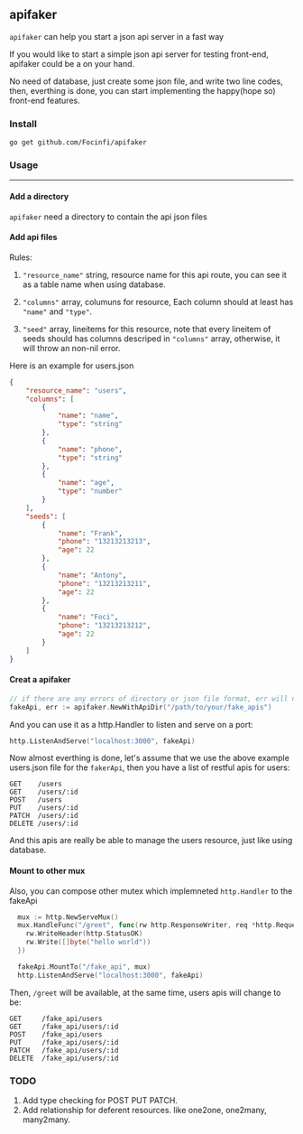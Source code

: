 ## apifaker

`apifaker` can help you start a json api server in a fast way

If you would like to start a simple json api server for testing front-end, apifaker could be a on your hand.

No need of database, just create some json file, and write two line codes, then, everthing is done, you can start implementing the happy(hope so) front-end features.

### Install
`go get github.com/Focinfi/apifaker`

### Usage
----
#### Add a directory

`apifaker` need a directory to contain the api json files

#### Add api files

Rules:

1. `"resource_name"` string, resource name for this api route, you can see it as a table name when using database.

2. `"columns"` array, columuns for resource, Each column should at least has `"name"` and `"type"`.

3. `"seed"` array, lineitems for this resource, note that every lineitem of seeds should has columns descriped in `"columns"` array, otherwise, it will throw an non-nil error.

Here is an example for users.json

```json
{
    "resource_name": "users",
    "columns": [
        {
            "name": "name",
            "type": "string"
        },
        {
            "name": "phone",
            "type": "string"
        },
        {
            "name": "age",
            "type": "number"
        }
    ],
    "seeds": [
        {
            "name": "Frank",
            "phone": "13213213213",
            "age": 22
        },
        {
            "name": "Antony",
            "phone": "13213213211",
            "age": 22
        },
        {
            "name": "Foci",
            "phone": "13213213212",
            "age": 22
        }
    ]
}
```

#### Creat a apifaker

```go
// if there are any errors of directory or json file format, err will not be nil
fakeApi, err := apifaker.NewWithApiDir("/path/to/your/fake_apis")
```

And you can use it as a http.Handler to listen and serve on a port:

```go
http.ListenAndServe("localhost:3000", fakeApi)
```

Now almost everthing is done, let's assume that we use the above example users.json file for the `fakerApi`, then you have a list of restful apis for users:

```shell
GET    /users                   
GET    /users/:id               
POST   /users                   
PUT    /users/:id               
PATCH  /users/:id               
DELETE /users/:id
```

And this apis are really be able to manage the users resource, just like using database.

#### Mount to other mux

Also, you can compose other mutex which implemneted `http.Handler` to the fakeApi

```go
  mux := http.NewServeMux()
  mux.HandleFunc("/greet", func(rw http.ResponseWriter, req *http.Request) {
    rw.WriteHeader(http.StatusOK)
    rw.Write([]byte("hello world"))
  })

  fakeApi.MountTo("/fake_api", mux)
  http.ListenAndServe("localhost:3000", fakeApi)
```

Then, `/greet` will be available, at the same time, users apis will change to be: 

```shell
GET     /fake_api/users                   
GET     /fake_api/users/:id               
POST    /fake_api/users                   
PUT     /fake_api/users/:id               
PATCH   /fake_api/users/:id               
DELETE  /fake_api/users/:id
```

### TODO
1. Add type checking for POST PUT PATCH.
2. Add relationship for deferent resources. like one2one, one2many, many2many.






